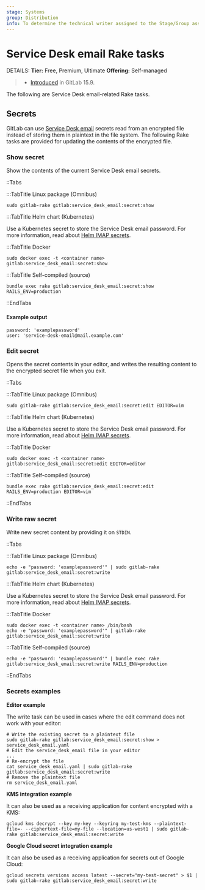 ```yaml
---
stage: Systems
group: Distribution
info: To determine the technical writer assigned to the Stage/Group associated with this page, see https://handbook.gitlab.com/handbook/product/ux/technical-writing/#assignments
---
```


# Service Desk email Rake tasks

DETAILS:
**Tier:** Free, Premium, Ultimate
**Offering:** Self-managed

> - [Introduced](https://gitlab.com/gitlab-org/gitlab/-/merge_requests/108279) in GitLab 15.9.

The following are Service Desk email-related Rake tasks.

## Secrets

GitLab can use [Service Desk email](../../user/project/service_desk/configure.md#configure-service-desk-alias-email) secrets read from an encrypted file instead of storing them in plaintext in the file system. The following Rake tasks are provided for updating the contents of the encrypted file.

### Show secret

Show the contents of the current Service Desk email secrets.

::Tabs

:::TabTitle Linux package (Omnibus)

```shell
sudo gitlab-rake gitlab:service_desk_email:secret:show
```

:::TabTitle Helm chart (Kubernetes)

Use a Kubernetes secret to store the Service Desk email password. For more information,
read about [Helm IMAP secrets](https://docs.gitlab.com/charts/installation/secrets.html#imap-password-for-service-desk-emails).

:::TabTitle Docker

```shell
sudo docker exec -t <container name> gitlab:service_desk_email:secret:show
```

:::TabTitle Self-compiled (source)

```shell
bundle exec rake gitlab:service_desk_email:secret:show RAILS_ENV=production
```

::EndTabs

#### Example output

```plaintext
password: 'examplepassword'
user: 'service-desk-email@mail.example.com'
```

### Edit secret

Opens the secret contents in your editor, and writes the resulting content to the encrypted secret file when you exit.

::Tabs

:::TabTitle Linux package (Omnibus)

```shell
sudo gitlab-rake gitlab:service_desk_email:secret:edit EDITOR=vim
```

:::TabTitle Helm chart (Kubernetes)

Use a Kubernetes secret to store the Service Desk email password. For more information,
read about [Helm IMAP secrets](https://docs.gitlab.com/charts/installation/secrets.html#imap-password-for-service-desk-emails).

:::TabTitle Docker

```shell
sudo docker exec -t <container name> gitlab:service_desk_email:secret:edit EDITOR=editor
```

:::TabTitle Self-compiled (source)

```shell
bundle exec rake gitlab:service_desk_email:secret:edit RAILS_ENV=production EDITOR=vim
```

::EndTabs

### Write raw secret

Write new secret content by providing it on `STDIN`.

::Tabs

:::TabTitle Linux package (Omnibus)

```shell
echo -e "password: 'examplepassword'" | sudo gitlab-rake gitlab:service_desk_email:secret:write
```

:::TabTitle Helm chart (Kubernetes)

Use a Kubernetes secret to store the Service Desk email password. For more information,
read about [Helm IMAP secrets](https://docs.gitlab.com/charts/installation/secrets.html#imap-password-for-service-desk-emails).

:::TabTitle Docker

```shell
sudo docker exec -t <container name> /bin/bash
echo -e "password: 'examplepassword'" | gitlab-rake gitlab:service_desk_email:secret:write
```

:::TabTitle Self-compiled (source)

```shell
echo -e "password: 'examplepassword'" | bundle exec rake gitlab:service_desk_email:secret:write RAILS_ENV=production
```

::EndTabs

### Secrets examples

**Editor example**

The write task can be used in cases where the edit command does not work with your editor:

```shell
# Write the existing secret to a plaintext file
sudo gitlab-rake gitlab:service_desk_email:secret:show > service_desk_email.yaml
# Edit the service_desk_email file in your editor
...
# Re-encrypt the file
cat service_desk_email.yaml | sudo gitlab-rake gitlab:service_desk_email:secret:write
# Remove the plaintext file
rm service_desk_email.yaml
```

**KMS integration example**

It can also be used as a receiving application for content encrypted with a KMS:

```shell
gcloud kms decrypt --key my-key --keyring my-test-kms --plaintext-file=- --ciphertext-file=my-file --location=us-west1 | sudo gitlab-rake gitlab:service_desk_email:secret:write
```

**Google Cloud secret integration example**

It can also be used as a receiving application for secrets out of Google Cloud:

```shell
gcloud secrets versions access latest --secret="my-test-secret" > $1 | sudo gitlab-rake gitlab:service_desk_email:secret:write
```

